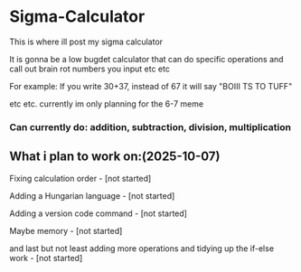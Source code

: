 # Sigma-Calculator
This is where ill post my sigma calculator 

It is gonna be a low bugdet calculator that can do specific operations and call out brain rot numbers you input etc etc

For example: If you write 30+37, instead of 67 it will say "BOIII TS TO TUFF"

etc etc. currently im only planning for the 6-7 meme


### Can currently do: addition, subtraction, division, multiplication 

## What i plan to work on:(2025-10-07)

Fixing calculation order   -  [not started]

Adding a Hungarian language   -  [not started]

Adding a version code command   -  [not started]

Maybe memory   -  [not started]

and last but not least adding more operations and tidying up the if-else work   -  [not started]
